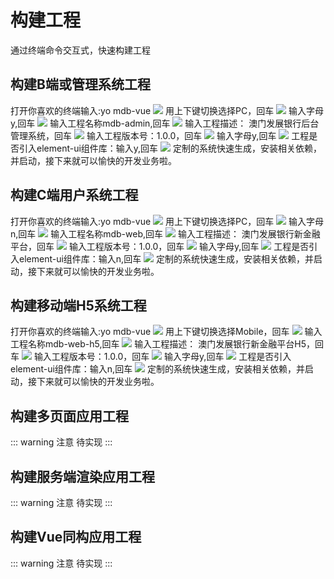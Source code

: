 # 构建工程
通过终端命令交互式，快速构建工程

## 构建B端或管理系统工程
打开你喜欢的终端输入:yo mdb-vue
![](https://github.com/shangwfa/img/blob/master/005BYqpgly1g2dlqhmni4j312c0s641d.jpg?raw=true)
用上下键切换选择PC，回车
![](https://github.com/shangwfa/img/blob/master/005BYqpggy1g2dlzraseqj312c0s60vn.jpg?raw=true)
输入字母y,回车
![](https://github.com/shangwfa/img/blob/master/005BYqpggy1g2dlvugulij312a0s2wox.jpg?raw=true)
输入工程名称mdb-admin,回车
![](https://github.com/shangwfa/img/blob/master/WX20190424-122747@2x.png?raw=true)
输入工程描述： 澳门发展银行后台管理系统，回车
![](https://github.com/shangwfa/img/blob/master/WX20190424-141653@2x.png?raw=true)
输入工程版本号：1.0.0，回车
![](https://github.com/shangwfa/img/blob/master/WX20190424-141857@2x.png?raw=true)
输入字母y,回车
![](https://github.com/shangwfa/img/blob/master/WX20190424-142326@2x.png?raw=true)
工程是否引入element-ui组件库：输入y,回车
![](https://github.com/shangwfa/img/blob/master/WX20190424-143833@2x.png?raw=true)
定制的系统快速生成，安装相关依赖，并启动，接下来就可以愉快的开发业务啦。


## 构建C端用户系统工程
打开你喜欢的终端输入:yo mdb-vue
![](https://github.com/shangwfa/img/blob/master/005BYqpgly1g2dlqhmni4j312c0s641d.jpg?raw=true)
用上下键切换选择PC，回车
![](https://github.com/shangwfa/img/blob/master/WX20190424-144416@2x.png?raw=true)
输入字母n,回车
![](https://github.com/shangwfa/img/blob/master/WX20190424-145822@2x.png?raw=true)
输入工程名称mdb-web,回车
![](https://github.com/shangwfa/img/blob/master/WX20190424-145908@2x.png?raw=true)
输入工程描述： 澳门发展银行新金融平台，回车
![](https://github.com/shangwfa/img/blob/master/WX20190424-150028@2x.png?raw=true)
输入工程版本号：1.0.0，回车
![](https://github.com/shangwfa/img/blob/master/WX20190424-150214@2x.png?raw=true)
输入字母y,回车
![](https://github.com/shangwfa/img/blob/master/WX20190424-150243@2x.png?raw=true)
工程是否引入element-ui组件库：输入n,回车
![](https://github.com/shangwfa/img/blob/master/WX20190424-152503@2x.png?raw=true)
定制的系统快速生成，安装相关依赖，并启动，接下来就可以愉快的开发业务啦。
## 构建移动端H5系统工程
打开你喜欢的终端输入:yo mdb-vue
![](https://github.com/shangwfa/img/blob/master/WX20190424-151408@2x.png?raw=true)
用上下键切换选择Mobile，回车
![](https://github.com/shangwfa/img/blob/master/WX20190424-151439@2x.png?raw=true)
输入工程名称mdb-web-h5,回车
![](https://github.com/shangwfa/img/blob/master/WX20190424-151636@2x.png?raw=true)
输入工程描述： 澳门发展银行新金融平台H5，回车
![](https://github.com/shangwfa/img/blob/master/WX20190424-150028@2x.png?raw=true)
输入工程版本号：1.0.0，回车
![](https://github.com/shangwfa/img/blob/master/WX20190424-151713@2x.png?raw=true)
输入字母y,回车
![](https://github.com/shangwfa/img/blob/master/WX20190424-151732@2x.png?raw=true)
工程是否引入element-ui组件库：输入n,回车
![](https://github.com/shangwfa/img/blob/master/WX20190424-152503@2x.png?raw=true)
定制的系统快速生成，安装相关依赖，并启动，接下来就可以愉快的开发业务啦。
## 构建多页面应用工程
::: warning 注意
待实现
:::
## 构建服务端渲染应用工程
::: warning 注意
待实现
:::
## 构建Vue同构应用工程
::: warning 注意
待实现
:::